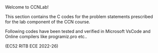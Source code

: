 Welcome to CCNLab!

This section contains the C codes for the problem statements prescribed for the lab component of the CCN course.

Following codes have been tested and verified in Microsoft VsCode and Online compilers like programiz.pro etc..

(EC52 RITB ECE 2022-26)

